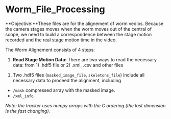 # Worm_File_Processing 

**Objective:**These files are for the alignement of worm vedios. Because the camera stages moves when the worm moves out of the central of scope, we need to build a correspondence between the stage motion recorded and the real stage motion time in the video.

The Worm Alignement consists of 4 steps:

1. **Read Stage Motion Data:** There are two ways to read the necessary data: from 1) .hdf5 file or 2) .xml, .csv and other files
1) Two .hdf5 files (`masked_image_file`, `skeletons_file`) include all necessary data to proceed the alignment, including
  - `/mask` compressed array with the masked image.
  - `/xml_info`


*Note: the tracker uses numpy arrays with the C ordering (the last dimension is the fast changing).*



